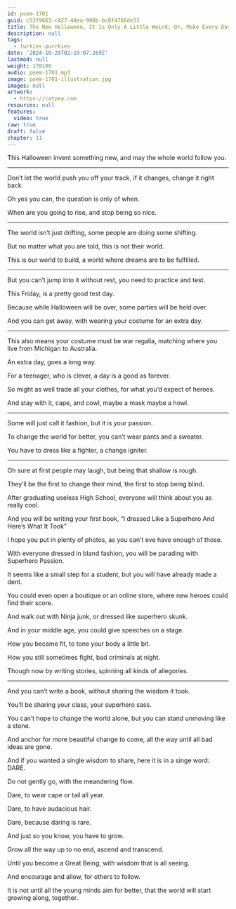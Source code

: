 ```yaml
---
id: poem-1701
guid: c53f9663-c427-44ea-900b-bc8f4766de33
title: The New Halloween, It Is Only A Little Weird; Or, Make Every Day A Cheerful Holiday
description: null
tags:
  - furkies-purrkies
date: '2024-10-28T02:19:07.269Z'
lastmod: null
weight: 170100
audio: poem-1701.mp3
image: poem-1701-illustration.jpg
images: null
artwork:
  - https://catpea.com
resources: null
features:
  video: true
raw: true
draft: false
chapter: 11
---
```


This Halloween invent something new,
and may the whole world follow you.

---

Don’t let the world push you off your track,
if it changes, change it right back.

Oh yes you can,
the question is only of when.

When are you going to rise,
and stop being so nice.

---

The world isn’t just drifting,
some people are doing some shifting.

But no matter what you are told,
this is not their world.

This is our world to build,
a world where dreams are to be fulfilled.

---

But you can’t jump into it without rest,
you need to practice and test.

This Friday,
is a pretty good test day.

Because while Halloween will be over,
some parties will be held over.

And you can get away,
with wearing your costume for an extra day.

---

This also means your costume must be war regalia,
matching where you live from Michigan to Australia.

An extra day,
goes a long way.

For a teenager, who is clever,
a day is a good as forever.

So might as well trade all your clothes,
for what you’d expect of heroes.

And stay with it, cape, and cowl,
maybe a mask maybe a howl.

---

Some will just call it fashion,
but it is your passion.

To change the world for better,
you can’t wear pants and a sweater.

You have to dress like a fighter,
a change igniter.

---

Oh sure at first people may laugh,
but being that shallow is rough.

They’ll be the first to change their mind,
the first to stop being blind.

After graduating useless High School,
everyone will think about you as really cool.

And you will be writing your first book,
“I dressed Like a Superhero And Here’s What It Took”

I hope you put in plenty of photos,
as you can’t eve have enough of those.

With everyone dressed in bland fashion,
you will be parading with Superhero Passion.

It seems like a small step for a student,
but you will have already made a dent.

You could even open a boutique or an online store,
where new heroes could find their score.

And walk out with Ninja junk,
or dressed like superhero skunk.

And in your middle age,
you could give speeches on a stage.

How you became fit,
to tone your body a little bit.

How you still sometimes fight,
bad criminals at night.

Though now by writing stories,
spinning all kinds of allegories.

---

And you can’t write a book,
without sharing the wisdom it took.

You’ll be sharing your class,
your superhero sass.

You can’t hope to change the world alone,
but you can stand unmoving like a stone.

And anchor for more beautiful change to come,
all the way until all bad ideas are gone.

And if you wanted a single wisdom to share,
here it is in a singe word: DARE.

Do not gently go,
with the meandering flow.

Dare,
to wear cape or tail all year.

Dare,
to have audacious hair.

Dare,
because daring is rare.

And just so you know,
you have to grow.

Grow all the way up to no end,
ascend and transcend.

Until you become a Great Being,
with wisdom that is all seeing.

And encourage and allow,
for others to follow.

It is not until all the young minds aim for better,
that the world will start growing along, together.
